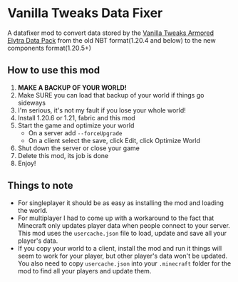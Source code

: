 # Vanilla Tweaks Data Fixer

A datafixer mod to convert data stored by the [Vanilla Tweaks Armored Elytra Data Pack](https://vanillatweaks.net/picker/datapacks/) from the old NBT format(1.20.4 and below) to the new components format(1.20.5+)

## How to use this mod
1. **MAKE A BACKUP OF YOUR WORLD!**
2. Make SURE you can load that backup of your world if things go sideways
3. I'm serious, it's not my fault if you lose your whole world!
4. Install 1.20.6 or 1.21, fabric and this mod
5. Start the game and optimize your world
    - On a server add `--forceUpgrade`
    - On a client select the save, click Edit, click Optimize World
6. Shut down the server or close your game
7. Delete this mod, its job is done
8. Enjoy!

## Things to note
- For singleplayer it should be as easy as installing the mod and loading the world.
- For multiplayer I had to come up with a workaround to the fact that Minecraft only updates player data when people connect to your server. This mod uses the `usercache.json` file to load, update and save all your player's data. 
- If you copy your world to a client, install the mod and run it things will seem to work for your player, but other player's data won't be updated. You also need to copy `usercache.json` into your `.minecraft` folder for the mod to find all your players and update them.